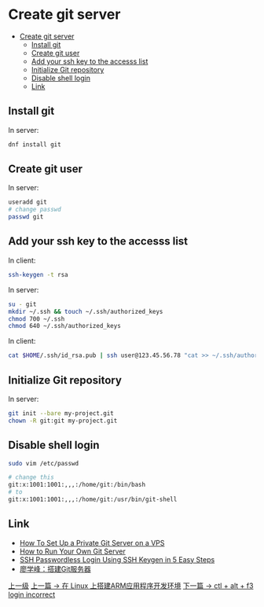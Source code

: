 # Create git server


<!-- @import "[TOC]" {cmd="toc" depthFrom=1 depthTo=6 orderedList=false} -->
<!-- code_chunk_output -->

* [Create git server](#create-git-server)
	* [Install git](#install-git)
	* [Create git user](#create-git-user)
	* [Add your ssh key to the accesss list](#add-your-ssh-key-to-the-accesss-list)
	* [Initialize Git repository](#initialize-git-repository)
	* [Disable shell login](#disable-shell-login)
	* [Link](#link)

<!-- /code_chunk_output -->

## Install git
In server:
```sh
dnf install git
```

## Create git user
In server:
```sh
useradd git
# change passwd
passwd git
```
## Add your ssh key to the accesss list
In client:
```sh
ssh-keygen -t rsa
```

In server:
```sh
su - git
mkdir ~/.ssh && touch ~/.ssh/authorized_keys
chmod 700 ~/.ssh
chmod 640 ~/.ssh/authorized_keys
```

In client:
```sh
cat $HOME/.ssh/id_rsa.pub | ssh user@123.45.56.78 "cat >> ~/.ssh/authorized_keys"
```

## Initialize Git repository
In server:
```sh
git init --bare my-project.git
chown -R git:git my-project.git
```

## Disable shell login
```sh
sudo vim /etc/passwd
```
```sh
# change this
git:x:1001:1001:,,,:/home/git:/bin/bash
# to
git:x:1001:1001:,,,:/home/git:/usr/bin/git-shell
```



## Link
* [How To Set Up a Private Git Server on a VPS](https://www.digitalocean.com/community/tutorials/how-to-set-up-a-private-git-server-on-a-vps)
* [How to Run Your Own Git Server](https://www.linux.com/learn/how-run-your-own-git-server)
* [SSH Passwordless Login Using SSH Keygen in 5 Easy Steps](https://www.tecmint.com/ssh-passwordless-login-using-ssh-keygen-in-5-easy-steps/)
* [廖学峰：搭建Git服务器
](https://www.liaoxuefeng.com/wiki/0013739516305929606dd18361248578c67b8067c8c017b000/00137583770360579bc4b458f044ce7afed3df579123eca000)

[上一级](README.md)
[上一篇 -> 在 Linux 上搭建ARM应用程序开发环境](createArmDebugEnv.md)
[下一篇 -> ctl + alt + f3 login incorrect](ctrl_alt_f3_login_incorrect.md)

